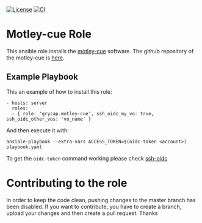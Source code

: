 [![License](https://img.shields.io/badge/license-Apache%202-blue.svg)](https://www.apache.org/licenses/LICENSE-2.0)
[![CI](https://github.com/grycap/ansible-role-motley-cue/workflows/CI/badge.svg)](https://github.com/grycap/ansible-role-motley-cue/actions?query=workflow%3ACI)

# Motley-cue Role

This ansible role installs the [motley-cue](https://motley-cue.readthedocs.io/) software.
The github repository of the motley-cue is [here](https://github.com/dianagudu/motley_cue).

## Example Playbook

This an example of how to install this role:

    - hosts: server
      roles:
      - { role: 'grycap.motley-cue', ssh_oidc_my_vo: true, ssh_oidc_other_vos: 'vo_name' }

And then execute it with:

    ansible-playbook --extra-vars ACCESS_TOKEN=$(oidc-token <account>) playbook.yaml

To get the `oidc-token` command working please check [ssh-oidc](https://github.com/EOSC-synergy/ssh-oidc)

# Contributing to the role

In order to keep the code clean, pushing changes to the master branch has been disabled. If you want to contribute, you have to create a branch, upload your changes and then create a pull request.
Thanks
